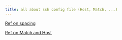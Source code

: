 ```yaml
---
title: all about ssh config file (Host, Match, ...)
---
```


[Ref on spacing](https://stackoverflow.com/questions/47281876/how-many-white-spaces-is-the-best-for-ssh-config)

[Ref on Match and Host](https://dev.to/nabbisen/openssh-configurations-by-hosts-h1g)
